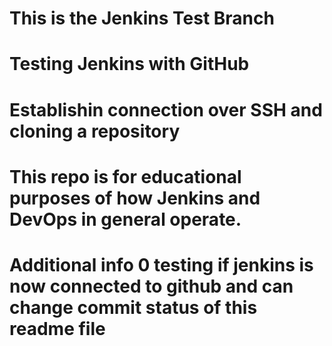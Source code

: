 # This is the Jenkins Test Branch
#
# Testing Jenkins with GitHub
# Establishin connection over SSH and cloning a repository
# This repo is for educational purposes of how Jenkins and DevOps in general operate.
#
# Additional info 0 testing if jenkins is now connected to github and can change commit status of this readme file
